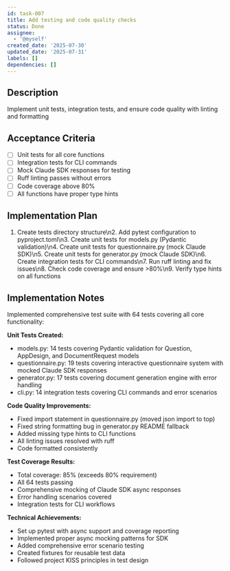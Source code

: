 ```yaml
---
id: task-007
title: Add testing and code quality checks
status: Done
assignee:
  - '@myself'
created_date: '2025-07-30'
updated_date: '2025-07-31'
labels: []
dependencies: []
---
```


## Description

Implement unit tests, integration tests, and ensure code quality with linting and formatting

## Acceptance Criteria

- [ ] Unit tests for all core functions
- [ ] Integration tests for CLI commands
- [ ] Mock Claude SDK responses for testing
- [ ] Ruff linting passes without errors
- [ ] Code coverage above 80%
- [ ] All functions have proper type hints
## Implementation Plan

1. Create tests directory structure\n2. Add pytest configuration to pyproject.toml\n3. Create unit tests for models.py (Pydantic validation)\n4. Create unit tests for questionnaire.py (mock Claude SDK)\n5. Create unit tests for generator.py (mock Claude SDK)\n6. Create integration tests for CLI commands\n7. Run ruff linting and fix issues\n8. Check code coverage and ensure >80%\n9. Verify type hints on all functions

## Implementation Notes

Implemented comprehensive test suite with 64 tests covering all core functionality:

**Unit Tests Created:**
- models.py: 14 tests covering Pydantic validation for Question, AppDesign, and DocumentRequest models
- questionnaire.py: 19 tests covering interactive questionnaire system with mocked Claude SDK responses
- generator.py: 17 tests covering document generation engine with error handling
- cli.py: 14 integration tests covering CLI commands and error scenarios

**Code Quality Improvements:**
- Fixed import statement in questionnaire.py (moved json import to top)
- Fixed string formatting bug in generator.py README fallback
- Added missing type hints to CLI functions
- All linting issues resolved with ruff
- Code formatted consistently

**Test Coverage Results:**
- Total coverage: 85% (exceeds 80% requirement)
- All 64 tests passing
- Comprehensive mocking of Claude SDK async responses
- Error handling scenarios covered
- Integration tests for CLI workflows

**Technical Achievements:**
- Set up pytest with async support and coverage reporting
- Implemented proper async mocking patterns for SDK
- Added comprehensive error scenario testing
- Created fixtures for reusable test data
- Followed project KISS principles in test design
